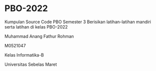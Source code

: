 # PBO-2022
Kumpulan Source Code PBO Semester 3 
Berisikan latihan-latihan mandiri serta latihan di kelas PBO-2022

Muhammad Anang Fathur Rohman

M0521047

Kelas Informatika-B

Universitas Sebelas Maret
